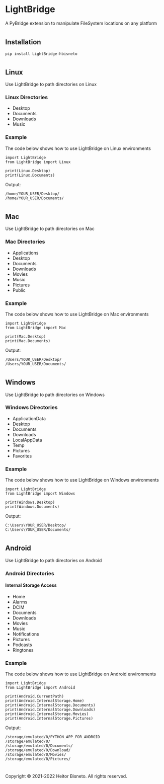# LightBridge

A PyBridge extension to manipulate FileSystem locations on any platform

#

## Installation

```
pip install LightBridge-hbisneto
```

#

## Linux

Use LightBridge to path directories on Linux

### Linux Directories

- Desktop
- Documents
- Downloads
- Music

### Example

The code below shows how to use LightBridge on Linux environments

```
import LightBridge
from LightBridge import Linux

print(Linux.Desktop)
print(Linux.Documents)
```

Output:

```
/home/YOUR_USER/Desktop/
/home/YOUR_USER/Documents/
```

#

## Mac

Use LightBridge to path directories on Mac

### Mac Directories

- Applications
- Desktop
- Documents
- Downloads
- Movies
- Music
- Pictures
- Public

### Example

The code below shows how to use LightBridge on Mac environments

```
import LightBridge
from LightBridge import Mac

print(Mac.Desktop)
print(Mac.Documents)
```

Output:

```
/Users/YOUR_USER/Desktop/
/Users/YOUR_USER/Documents/
```

#

## Windows

Use LightBridge to path directories on Windows

### Windows Directories

- ApplicationData
- Desktop
- Documents
- Downloads
- LocalAppData
- Temp
- Pictures
- Favorites

### Example

The code below shows how to use LightBridge on Windows environments

```
import LightBridge
from LightBridge import Windows

print(Windows.Desktop)
print(Windows.Documents)
```

Output:

```
C:\Users\YOUR_USER/Desktop/
C:\Users\YOUR_USER/Documents/
```

#

## Android

Use LightBridge to path directories on Android

### Android Directories

#### Internal Storage Access

- Home
- Alarms
- DCIM
- Documents
- Downloads
- Movies
- Music
- Notifications
- Pictures
- Podcasts
- Ringtones


### Example

The code below shows how to use LightBridge on Android environments

```
import LightBridge
from LightBridge import Android

print(Android.CurrentPath)
print(Android.InternalStorage.Home)
print(Android.InternalStorage.Documents)
print(Android.InternalStorage.Downloads)
print(Android.InternalStorage.Movies)
print(Android.InternalStorage.Pictures)
```

Output:

```
/storage/emulated/0/PYTHON_APP_FOR_ANDROID
/storage/emulated/0/
/storage/emulated/0/Documents/
/storage/emulated/0/Download/
/storage/emulated/0/Movies/
/storage/emulated/0/Pictures/
```

#

Copyright © 2021-2022 Heitor Bisneto. All rights reserved.